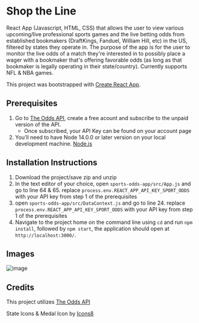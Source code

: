 # Shop the Line

React App (Javascript, HTML, CSS) that allows the user to view various upcoming/live professional sports games and the live betting odds from established bookmakers (DraftKings, Fanduel, William Hill, etc) in the US, filtered by states they operate in. The purpose of the app is for the user to monitor the live odds of a match they're interested in to possibly place a wager with a bookmaker that's offering favorable odds (as long as that bookmaker is legally operating in their state/country). Currently supports NFL & NBA games.

This project was bootstrapped with [Create React App](https://github.com/facebook/create-react-app).

## Prerequisites

1. Go to [The Odds API](https://the-odds-api.com/), create a free acount and subscribe to the unpaid version of the API.
   - Once subscribed, your API Key can be found on your account page
2. You’ll need to have Node 14.0.0 or later version on your local development machine. [Node.js](https://nodejs.org/en/download/)

## Installation Instructions

1. Download the project/save zip and unzip
2. In the text editor of your choice, open `sports-odds-app/src/App.js` and go to line 64 & 65. replace `process.env.REACT_APP_API_KEY_SPORT_ODDS` with your API key from step 1 of the prerequisites
3. open `sports-odds-app/src/DataContext.js` and go to line 24. replace `process.env.REACT_APP_API_KEY_SPORT_ODDS` with your API key from step 1 of the prerequisites
4. Navigate to the project home on the command line using `cd` and run `npm install`, followed by `npm start`, the application should open at `http://localhost:3000/`.

## Images

![image](https://github.com/clarket33/shop-the-line/assets/43187188/c6ab47d7-f405-4d5c-8300-5220c0c7213c)

## Credits

This project utilizes [The Odds API](https://the-odds-api.com/)

State Icons & Medal Icon by [Icons8](https://icons8.com)



